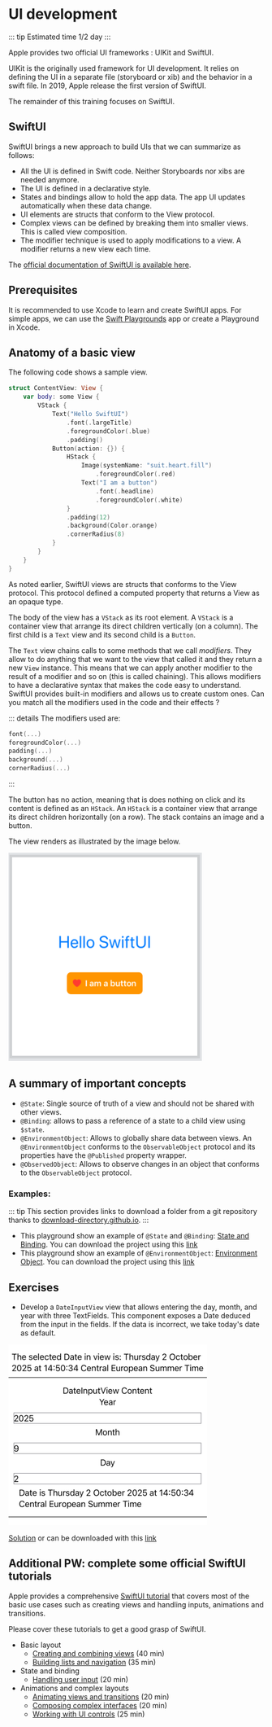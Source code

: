 # UI development

::: tip Estimated time
1/2 day
:::

Apple provides two official UI frameworks : UIKit and SwiftUI.

UIKit is the originally used framework for UI development.
It relies on defining the UI in a separate file (storyboard or xib) and the behavior in a swift file.
In 2019, Apple release the first version of SwiftUI.

The remainder of this training focuses on SwiftUI.

## SwiftUI

SwiftUI brings a new approach to build UIs that we can summarize as follows:

- All the UI is defined in Swift code. Neither Storyboards nor xibs are needed anymore.
- The UI is defined in a declarative style.
- States and bindings allow to hold the app data. The app UI updates automatically when these data change.
- UI elements are structs that conform to the View protocol.
- Complex views can be defined by breaking them into smaller views. This is called view composition.
- The modifier technique is used to apply modifications to a view. A modifier returns a new view each time.

The [official documentation of SwiftUI is available here](https://developer.apple.com/documentation/swiftui).

## Prerequisites

It is recommended to use Xcode to learn and create SwiftUI apps.
For simple apps, we can use the [Swift Playgrounds](https://www.apple.com/swift/playgrounds/) app or create a Playground in Xcode.

## Anatomy of a basic view

The following code shows a sample view.

```swift
struct ContentView: View {
    var body: some View {
        VStack {
            Text("Hello SwiftUI")
                .font(.largeTitle)
                .foregroundColor(.blue)
                .padding()
            Button(action: {}) {
                HStack {
                    Image(systemName: "suit.heart.fill")
                        .foregroundColor(.red)
                    Text("I am a button")
                        .font(.headline)
                        .foregroundColor(.white)
                }
                .padding(12)
                .background(Color.orange)
                .cornerRadius(8)
            }
        }
    }
}
```

As noted earlier, SwiftUI views are structs that conforms to the View protocol.
This protocol defined a computed property that returns a View as an opaque type.

The body of the view has a `VStack` as its root element.
A `VStack` is a container view that arrange its direct children vertically (on a column).
The first child is a `Text` view and its second child is a `Button`.

The `Text` view chains calls to some methods that we call _modifiers_.
They allow to do anything that we want to the view that called it and they return a new `View` instance.
This means that we can apply another modifier to the result of a modifier and so on (this is called chaining).
This allows modifiers to have a declarative syntax that makes the code easy to understand.
SwiftUI provides built-in modifiers and allows us to create custom ones.
Can you match all the modifiers used in the code and their effects ?

::: details The modifiers used are:

```swift
font(...)
foregroundColor(...)
padding(...)
background(...)
cornerRadius(...)
```

:::

The button has no action, meaning that is does nothing on click and its content is defined as an `HStack`.
An `HStack` is a container view that arrange its direct children horizontally (on a row).
The stack contains an image and a button.

The view renders as illustrated by the image below.

![Hello SwiftUI](../assets/hello-swiftui.png)

## A summary of important concepts

- `@State`: Single source of truth of a view and should not be shared with other views.
- `@Binding`: allows to pass a reference of a state to a child view using `$state`.
- `@EnvironmentObject`: Allows to globally share data between views. An `@EnvironmentObject` conforms to the `ObservableObject` protocol and its properties have the `@Published` property wrapper.
- `@ObservedObject`: Allows to observe changes in an object that conforms to the `ObservableObject` protocol.

### Examples:

::: tip
This section provides links to download a folder from a git repository thanks to [download-directory.github.io](https://download-directory.github.io).
:::

- This playground show an example of `@State` and `@Binding`: [State and Binding](https://github.com/worldline/ios-training/tree/main/samples/SwiftUI-00-state-binding.swiftpm). You can download the project using this [link](https://download-directory.github.io/?url=https%3A%2F%2Fgithub.com%2Fworldline%2Fios-training%2Ftree%2Fmain%2Fsamples%2FSwiftUI-00-state-binding.swiftpm)
- This playground show an example of `@EnvironmentObject`: [Environment Object](https://github.com/worldline/ios-training/tree/main/samples/SwiftUI-01-environment-object.swiftpm). You can download the project using this [link](https://download-directory.github.io/?url=https%3A%2F%2Fgithub.com%2Fworldline%2Fios-training%2Ftree%2Fmain%2Fsamples%2FSwiftUI-01-environment-object.swiftpm)

## Exercises

- Develop a `DateInputView` view that allows entering the day, month, and year with three TextFields. This component exposes a Date deduced from the input in the fields. If the data is incorrect, we take today's date as default.

![Date input exercise](../assets/date-input-exercise.png)

[Solution](https://github.com/worldline/ios-training/tree/main/samples/SwiftUI-02-binding-state-exercise.swiftpm) or can be downloaded with this [link](https://download-directory.github.io/?url=https%3A%2F%2Fgithub.com%2Fworldline%2Fios-training%2Ftree%2Fmain%2Fsamples%2FSwiftUI-02-binding-state-exercise.swiftpm)

## Additional PW: complete some official SwiftUI tutorials

Apple provides a comprehensive [SwiftUI tutorial](https://developer.apple.com/tutorials/swiftui) that covers most of the basic use cases such as creating views and handling inputs, animations and transitions.

Please cover these tutorials to get a good grasp of SwiftUI.

- Basic layout
  - [Creating and combining views](https://developer.apple.com/tutorials/swiftui/creating-and-combining-views) (40 min)
  - [Building lists and navigation](https://developer.apple.com/tutorials/swiftui/building-lists-and-navigation) (35 min)
- State and binding
  - [Handling user input](https://developer.apple.com/tutorials/swiftui/handling-user-input) (20 min)
- Animations and complex layouts
  - [Animating views and transitions](https://developer.apple.com/tutorials/swiftui/animating-views-and-transitions) (20 min)
  - [Composing complex interfaces](https://developer.apple.com/tutorials/swiftui/composing-complex-interfaces) (20 min)
  - [Working with UI controls](https://developer.apple.com/tutorials/swiftui/working-with-ui-controls) (25 min)
